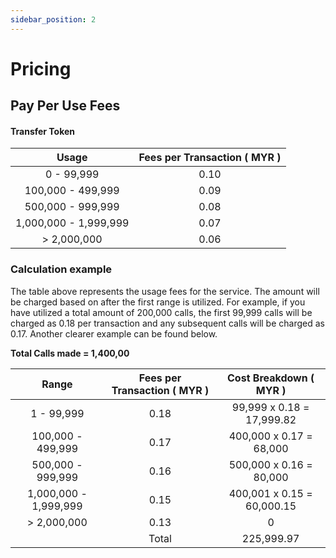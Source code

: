 ```yaml
---
sidebar_position: 2
---
```


# Pricing

[comment]: <> (## Monthly Subcription Fee)

[comment]: <> (Fixed rate of:)

[comment]: <> (# **MYR 1,000.00** )

[comment]: <> (<br/>)

## Pay Per Use Fees

#### Transfer Token

| Usage | Fees per Transaction ( MYR ) |
| :----: | :-----------: |
| 0 - 99,999 | 0.10 |
| 100,000 - 499,999 | 0.09 |
| 500,000 - 999,999 | 0.08 |
| 1,000,000 - 1,999,999 | 0.07 |
| > 2,000,000 | 0.06 |

### Calculation example

The table above represents the usage fees for the service. The amount will be charged based on after the first range is utilized. For example, if you have utilized a total amount of 200,000 calls, the first 99,999 calls will be charged as 0.18 per transaction and any subsequent calls will be charged as 0.17. Another clearer example can be found below.

**Total Calls made = 1,400,00**

| Range                 | Fees per Transaction ( MYR ) | Cost Breakdown ( MYR )      |
| :-------------------: | :--------------------------: | :-------------------------: |
| 1 - 99,999            | 0.18                         | 99,999 x 0.18 = 17,999.82   |
| 100,000 - 499,999     | 0.17                         | 400,000 x 0.17 = 68,000     |
| 500,000 - 999,999     | 0.16                         | 500,000 x 0.16 = 80,000     |
| 1,000,000 - 1,999,999 | 0.15                         | 400,001 x 0.15 = 60,000.15  |
| > 2,000,000           | 0.13                         | 0       |
|       | Total                        | 225,999.97       |

<br/>

